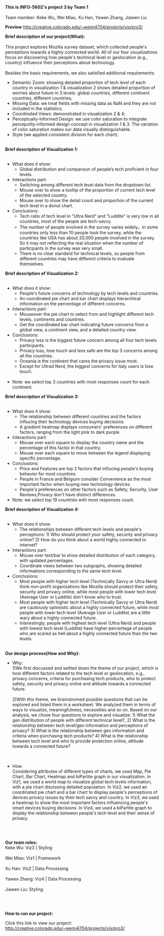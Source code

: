 **This is INFO-5602's project 3 by Team 1**
<br></br>Team member:  Keke Wu, Wei Miao, Xu Han, Yawen Zhang, Jiawen Liu

**Preview**
http://creative.colorado.edu/~wemi4704/projects/vis/pro3/

**Brief description of our project(What):**
<br></br>
This project explores Mozilla survey dataset, which collected people's perceptions towards a highly connected world. All of our four visualizations focus on discovering how people's technical level or geolocation (e.g., country) influence their perceptions about technology. 
<br><br>
Besides the basic requirements, we also satisfied additional requirements: 
* Semantic Zoom: showing detailed proportion of tech level of each country in visualization 1 & visualization 2 shows detailed proportion of worries about future in 3 levels: global countries, different continent countries, different countries; 
* Missing Data: we treat fields with missing data as NaN and they are not included in the statistics; 
* Coordinated Views: demonstrated in visualization 2 & 4;
* Perceptually-Informed Design: we use color saturation to integrate perceputlly-informed design concept in visualization 1 & 3. The variation of color saturation makes our data visually distinguishable. 
* Style (we applied consistent division for each chart). 
<br></br>

**Brief description of Visualization 1:**
<br></br>
* What does it show:
     * Global distribution and comparison of people’s tech proficient in four levels.
* Interactions part:
     * Switching among different tech level data from the dropdown list.
     * Mouse over to show a tooltip of the proportion of current tech level of the selected country.
     * Mouse over to show the detail count and proportion of the current tech level in a donut chart.
* Conclusions:
     * Tech ratio of tech level in "Ultra Nerd" and "Luddite" is very low in all countries, most of the people are tech-savvy.
     * The number of people involved in the survey varies widely，in some countries only less than 10 people took the survey, while the countries like USA has about 20,000 people involved in the survey. So it may not reflecting the real situation when the number of participants in the survey was very small.
     * There is no clear standard for technical levels, so people from different countries may have different criteria to evaluate themselves.

**Brief description of Visualization 2:**
<br></br>
* What does it show:
     * People's future concerns of technology by tech levels and countries.
     * An coordinated pie chart and bar chart displays hierarchical information on the percentage of different concerns.
* Interactions part:
     * Mouseover the pie chart to select from  and highlight different tech levels, continents and countries.
     * Get the coordinated bar chart indicating future concerns from a global view, a continent view, and a detailed country view.
* Conclusions:
     * Privacy loss is the biggest future concern among all four tech levels participants.
     * Privacy loss, lose touch and less safe are the top 3 concerns among all the countries.
     * Oceania is the continent that cares the privacy issue most.
     * Except for Ultrad Nerd, the biggest concerns for Italy users is lose touch.
<br></br>
* Note: we select top 3 countries with most responses count for each continent.


**Brief description of Visualization 3:**
<br></br>
* What does it show: 
     * The relationship between different countries and the factors influcing their technology devices buying decisions.
     * A gradient heatmap displays consumers' preferences on different factors, ranging from the light pink to dark purple.
* Interactions part:  
     * Mouse over each square to display the country name and the percentage of this factor in that country.
     * Mouse over each square to move between the legend displaying specific percentage.
* Conclusions:
     * Price and Features are top 2 factors that influcing people's buying behavior for most countires.
     * People in France and Belgium consider Convenience as the most important factor when buying new technology devices.
     * People's preferences on other factors such as Safety, Security, User Reviews,Privacy don't have distinct differences.
* Note: we select top 19 countries with most responses count.

**Brief description of Visualization 4:**
<br></br>
* What does it show:
     * The relationships between different tech levels and people's perceptions: 1) Who should protect your safety, security and privacy online? 2) How do you think about a world highly connected to internet?
* Interactions part:
     * Mouse over text/bar to show detailed distribution of each category, with updated percentages.
     * Coordinate views between two subgraphs, showing detailed informations corresponding to the same tech level.
* Conclusions:
     * Most people with higher tech level (Technically Savvy or Ultra Nerd) think non-profit organizations like Mozilla should protect their safety, security and privacy online, while most people with lower tech level (Average User or Luddite) don't know who to trust.
     * Most people with higher tech level (Technically Savvy or Ultra Nerd) are cautiously optimistic about a highly connected future, while most people with lower tech level (Average User or Luddite) are a little wary about a highly connected future.
     * Interestingly, people with highest tech level (Ultra Nerd) and people with lowest tech level (Luddite) have higher percentage of people who are scared as hell about a highly connected future than the two levels. 
<br></br>

**Our design process(How and Why):**
* Why:
     <br>1)We first discussed and settled down the theme of our project, which is how different factors related to the tech level or geolocation, e.g., privacy concerns, criteria for purchasing tech products, who to protect safety, security and privacy online and attitude towards a connected future.</br>
     <br>2)With this theme, we brainstromed possible questions that can be explored and listed them in a worksheet. We analyzed them in terms of ways to visualize, meaningfulness, necessities and so on. Based on our analysis, we chose four questions to explore and visualize: 1) What the geo distribution of people with different technical level?, 2) What is the relationship between tech level/geo information and perceptions of privacy? 3) What is the relationship between geo information and criteria when purchasing tech products? 4) What is the relationship between tech level and who to provide protection online, attitude towards a connected future?</br>
     <br></br>
     
* How:
    <br>Considering attributes of different types of charts, we used Map, Pie Chart, Bar Chart, Heatmap and biPartite graph in our visualization. In Viz1, we used a world map to visualize global tech levels information, with a pie chart disclosing detailed population. In Viz2, we used an coordinated pie chart and a bar chart to display people's perceptions of devices privacy issues by their tech savvy and country. In Viz3, we used a heatmap to show the most important factors influencing people's smart devices buying decisions. In Viz4, we used a biPartite graph to display the relationship between people's tech level and their sense of privacy.</br>
    
<br></br>

**Our team roles:**
<br>Keke Wu: Viz3 | Styling</br>
<br>Wei Miao: Viz1 | Framework</br>
<br>Xu Han: Viz2 | Data Processing  </br>
<br>Yawen Zhang: Viz4 | Data Processing  </br>
<br>Jiawen Liu: Styling</br>

<br></br>

**How to run our project:**

Click this link to view our project:
http://creative.colorado.edu/~wemi4704/projects/vis/pro3/


